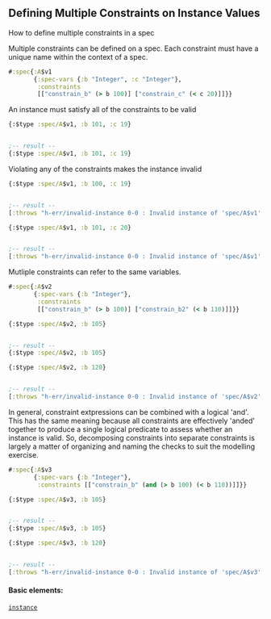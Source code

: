 ## Defining Multiple Constraints on Instance Values

How to define multiple constraints in a spec

Multiple constraints can be defined on a spec. Each constraint must have a unique name within the context of a spec.

```clojure
#:spec{:A$v1
       {:spec-vars {:b "Integer", :c "Integer"},
        :constraints
        [["constrain_b" (> b 100)] ["constrain_c" (< c 20)]]}}
```

An instance must satisfy all of the constraints to be valid

```clojure
{:$type :spec/A$v1, :b 101, :c 19}


;-- result --
{:$type :spec/A$v1, :b 101, :c 19}
```

Violating any of the constraints makes the instance invalid

```clojure
{:$type :spec/A$v1, :b 100, :c 19}


;-- result --
[:throws "h-err/invalid-instance 0-0 : Invalid instance of 'spec/A$v1', violates constraints constrain_b" :h-err/invalid-instance]
```

```clojure
{:$type :spec/A$v1, :b 101, :c 20}


;-- result --
[:throws "h-err/invalid-instance 0-0 : Invalid instance of 'spec/A$v1', violates constraints constrain_c" :h-err/invalid-instance]
```

Mutliple constraints can refer to the same variables.

```clojure
#:spec{:A$v2
       {:spec-vars {:b "Integer"},
        :constraints
        [["constrain_b" (> b 100)] ["constrain_b2" (< b 110)]]}}
```

```clojure
{:$type :spec/A$v2, :b 105}


;-- result --
{:$type :spec/A$v2, :b 105}
```

```clojure
{:$type :spec/A$v2, :b 120}


;-- result --
[:throws "h-err/invalid-instance 0-0 : Invalid instance of 'spec/A$v2', violates constraints constrain_b2" :h-err/invalid-instance]
```

In general, constraint extpressions can be combined with a logical 'and'. This has the same meaning because all constraints are effectively 'anded' together to produce a single logical predicate to assess whether an instance is valid. So, decomposing constraints into separate constraints is largely a matter of organizing and naming the checks to suit the modelling exercise.

```clojure
#:spec{:A$v3
       {:spec-vars {:b "Integer"},
        :constraints [["constrain_b" (and (> b 100) (< b 110))]]}}
```

```clojure
{:$type :spec/A$v3, :b 105}


;-- result --
{:$type :spec/A$v3, :b 105}
```

```clojure
{:$type :spec/A$v3, :b 120}


;-- result --
[:throws "h-err/invalid-instance 0-0 : Invalid instance of 'spec/A$v3', violates constraints constrain_b" :h-err/invalid-instance]
```

#### Basic elements:

[`instance`](../halite-basic-syntax-reference.md#instance)

